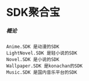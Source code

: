 # SDK聚合宝

##### **概论**
	Anime.SDK 是动漫的SDK
	LightNovel.SDK 是轻小说的SDK
	Novel.SDK 是小说的SDK
	Wallpaper.SDK 是konachan的SDK
	Music.SDK 是国内音乐平台的SDK
